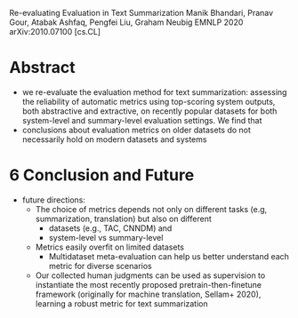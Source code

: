 Re-evaluating Evaluation in Text Summarization
Manik Bhandari, Pranav Gour, Atabak Ashfaq, Pengfei Liu, Graham Neubig
EMNLP 2020 arXiv:2010.07100 [cs.CL]

# Abstract

* we re-evaluate the evaluation method for text summarization: assessing the
  reliability of automatic metrics using top-scoring system outputs, both
  abstractive and extractive, on recently popular datasets
  for both system-level and summary-level evaluation settings. We find that
* conclusions about evaluation metrics on older datasets do not necessarily
  hold on modern datasets and systems

# 6 Conclusion and Future

* future directions:
  * The choice of metrics depends not only on different tasks (e.g,
    summarization, translation) but also on different
    * datasets (e.g., TAC, CNNDM) and
    * system-level vs summary-level
  * Metrics easily overfit on limited datasets
    * Multidataset meta-evaluation can help us better understand each metric
      for diverse scenarios
  * Our collected human judgments can be used as supervision to instantiate
    the most recently proposed pretrain-then-finetune framework
    (originally for machine translation, Sellam+ 2020),
    learning a robust metric for text summarization

